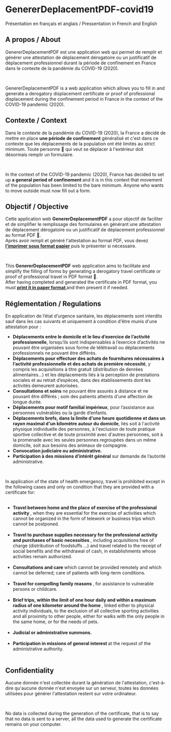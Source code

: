 # GenererDeplacementPDF-covid19

Présentation en français et anglais / Pressentation in French and English

## A propos / About
GenererDeplacementPDF est une application web qui permet de remplir et générer une attestation de déplacement dérogatoire ou un justificatif de déplacement professionnel durant la période de confinement en France dans le contexte de la pandémie du COVID-19 (2020).

&nbsp;

GenererDeplacementPDF is a web application which allows you to fill in and generate a derogatory displacement certificate or proof of professional displacement during the confinement period in France in the context of the COVID-19 pandemic (2020).

## Contexte / Context
Dans le contexte de la pandémie du COVID-19 (2020), la France a décidé de mettre en place <b>une période de confinement</b> généralisé et c'est dans ce contexte que les déplacements de la population ont été limités au strict minimum. Toute personne 🏃 qui veut se déplacer à l'extérieur doit désormais remplir un formulaire.

&nbsp;

In the context of the COVID-19 pandemic (2020), France has decided to set up <b> a general period of confinement </b> and it is in this context that movement of the population has been limited to the bare minimum. Anyone who wants to move outside must now fill out a form.

## Objectif / Objective
Cette application web <b>GenererDeplacementPDF</b> a pour objectif de faciliter et de simplifier le remplissage des formulaires en générant une attestation de déplacement dérogatoire ou un justificatif de déplacement professionnel au format PDF 📄.
<br>
Après avoir rempli et généré l'attestation au format PDF, vous devez <b><u>l'imprimer sous format papier</u></b> puis le présenter si nécessaire.

&nbsp;

This <b>GenererDeplacementPDF</b> web application aims to facilitate and simplify the filling of forms by generating a derogatory travel certificate or proof of professional travel in PDF format 📄.
<br>
After having completed and generated the certificate in PDF format, you must <b> <u> print it in paper format </u> </b> and then present it if needed.

## Réglementation / Regulations
En application de l’état d’urgence sanitaire, les déplacements sont interdits sauf dans les cas suivants et uniquement à condition d'être munis d'une attestation pour :
                <ul class="list-group">
                    <li class="list-group-item"><b>Déplacements entre le domicile et le lieu d’exercice de l’activité professionnelle</b>, lorsqu’ils sont indispensables à l’exercice d’activités ne pouvant être organisées sous forme de télétravail ou déplacements professionnels ne pouvant être différés.</li>
                    <li class="list-group-item"><b>Déplacements pour effectuer des achats de fournitures nécessaires à l’activité professionnelle et des achats de première nécessité</b>, y compris les acquisitions à titre gratuit (distribution de denrées alimentaires…) et les déplacements liés à la perception de prestations sociales et au retrait d’espèces, dans des établissements dont les activités demeurent autorisées.</li>
                    <li class="list-group-item"><b>Consultations et soins</b> ne pouvant être assurés à distance et ne pouvant être différés  ; soin des patients atteints d'une affection de longue durée.</li>
                    <li class="list-group-item"><b>Déplacements pour motif familial impérieux</b>, pour l’assistance aux personnes vulnérables ou la garde d’enfants.</li>
                    <li class="list-group-item"><b>Déplacements brefs, dans la limite d'une heure quotidienne et dans un rayon maximal d'un kilomètre autour du domicile</b>, liés soit à l'activité physique individuelle des personnes, à l'exclusion de toute pratique sportive collective et de toute proximité avec d'autres personnes, soit à la promenade avec les seules personnes regroupées dans un même domicile, soit aux besoins des animaux de compagnie.</li>
                    <li class="list-group-item"><b>Convocation judiciaire ou administrative.</b></li>
                    <li class="list-group-item"><b>Participation à des missions d’intérêt général</b> sur demande de l’autorité administrative.</li>
                </ul>

&nbsp;

In application of the state of health emergency, travel is prohibited except in the following cases and only on condition that they are provided with a certificate for:
                <ul class = "list-group">
                    <li class = "list-group-item"> <b> Travel between home and the place of exercise of the professional activity </b>, when they are essential for the exercise of activities which cannot be organized in the form of telework or business trips which cannot be postponed. </li>
                    <li class = "list-group-item"> <b> Travel to purchase supplies necessary for the professional activity and purchases of basic necessities </b>, including acquisitions free of charge (distribution of foodstuffs …) and travel related to the receipt of social benefits and the withdrawal of cash, in establishments whose activities remain authorized. </li>
                    <li class = "list-group-item"> <b> Consultations and care </b> which cannot be provided remotely and which cannot be deferred; care of patients with long-term conditions. </li>
                    <li class = "list-group-item"> <b> Travel for compelling family reasons </b>, for assistance to vulnerable persons or childcare. </li>
                    <li class = "list-group-item"> <b> Brief trips, within the limit of one hour daily and within a maximum radius of one kilometer around the home </b>, linked either to physical activity individuals, to the exclusion of all collective sporting activities and all proximity to other people, either for walks with the only people in the same home, or for the needs of pets. </li>
                    <li class = "list-group-item"> <b> Judicial or administrative summons. </b> </li>
                    <li class = "list-group-item"> <b> Participation in missions of general interest </b> at the request of the administrative authority. </li>
                </ul>

## Confidentiality
Aucune donnée n'est collectée durant la génération de l'attestation, c'est-à-dire qu'aucune donnée n'est envoyée sur un serveur, toutes les données utilisées pour générer l'attestation restent sur votre ordinateur.

&nbsp;

No data is collected during the generation of the certificate, that is to say that no data is sent to a server, all the data used to generate the certificate remains on your computer.
